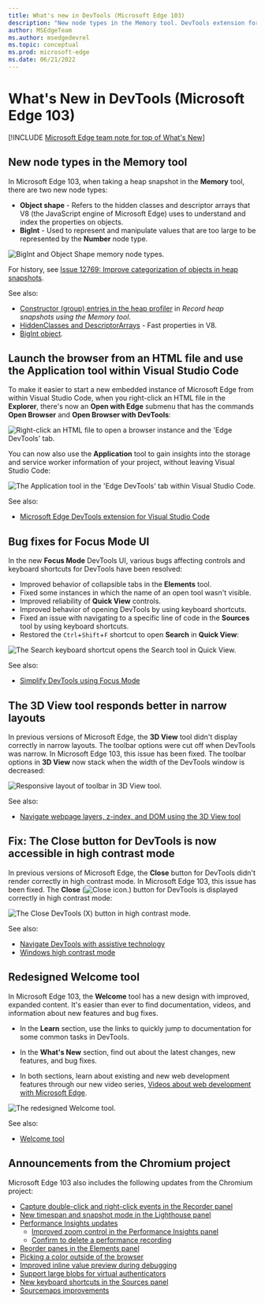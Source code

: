 ```yaml
---
title: What's new in DevTools (Microsoft Edge 103)
description: "New node types in the Memory tool. DevTools extension for Visual Studio Code: Right-click an HTML file to launch, and Application tool. Focus Mode bug fixes. 3D View tool responsive layout. Fix: The Close button for DevTools is now accessible in high contrast mode. Welcome tool redesign. And more."
author: MSEdgeTeam
ms.author: msedgedevrel
ms.topic: conceptual
ms.prod: microsoft-edge
ms.date: 06/21/2022
---
```

# What's New in DevTools (Microsoft Edge 103)

[!INCLUDE [Microsoft Edge team note for top of What's New](../../includes/edge-whats-new-note.md)]


<!-- ====================================================================== -->
## New node types in the Memory tool

<!-- Title: New "object shape" and "BigInt" node types in the Memory tool -->
<!-- Subtitle: When taking a heap snapshot, you can now filter to new node types representing hidden classes and descriptor arrays in V8, the JavaScript engine of Microsoft Edge. -->

In Microsoft Edge 103, when taking a heap snapshot in the **Memory** tool, there are two new node types:
*  **Object shape** - Refers to the hidden classes and descriptor arrays that V8 (the JavaScript engine of Microsoft Edge) uses to understand and index the properties on objects. 
*  **BigInt** - Used to represent and manipulate values that are too large to be represented by the **Number** node type.

![BigInt and Object Shape memory node types.](devtools-103-images/memory-node-types.png)

For history, see [Issue 12769: Improve categorization of objects in heap snapshots](https://bugs.chromium.org/p/v8/issues/detail?id=12769).

See also:
* [Constructor (group) entries in the heap profiler](../../../memory-problems/heap-snapshots.md#constructor-group-entries-in-the-heap-profiler) in _Record heap snapshots using the Memory tool_.
* [HiddenClasses and DescriptorArrays](https://v8.dev/blog/fast-properties#hiddenclasses-and-descriptorarrays) - Fast properties in V8.
* [BigInt object](https://developer.mozilla.org/docs/Web/JavaScript/Reference/Global_Objects/BigInt).


<!-- ====================================================================== -->
## Launch the browser from an HTML file and use the Application tool within Visual Studio Code

<!-- Title: DevTools for Visual Studio Code: Right-click to launch, and Application tool -->
<!-- Subtitle: Use the context menu on any HTML document in Visual Studio Code to launch a new instance of the Microsoft Edge browser and DevTools. -->

To make it easier to start a new embedded instance of Microsoft Edge from within Visual Studio Code, when you right-click an HTML file in the **Explorer**, there's now an **Open with Edge** submenu that has the commands **Open Browser** and **Open Browser with DevTools**:

![Right-click an HTML file to open a browser instance and the 'Edge DevTools' tab.](devtools-103-images/edge-devtools-rightclick-html-file.png)

You can now also use the **Application** tool to gain insights into the storage and service worker information of your project, without leaving Visual Studio Code:

![The Application tool in the 'Edge DevTools' tab within Visual Studio Code.](devtools-103-images/edge-devtools-application-tool.png)

See also:
* [Microsoft Edge DevTools extension for Visual Studio Code](../../../../visual-studio-code/microsoft-edge-devtools-extension.md)
<!-- * [Microsoft Edge DevTools for Visual Studio Code](https://aka.ms/devtools-for-code) at Marketplace -->


<!-- ====================================================================== -->
## Bug fixes for Focus Mode UI

<!-- Title: Bug fixes for Focus Mode UI -->
<!-- Subtitle: Various bugs impacting DevTools controls and keyboard shortcuts were fixed in the new Focus Mode UI. -->

In the new **Focus Mode** DevTools UI, various bugs affecting controls and keyboard shortcuts for DevTools have been resolved:
*  Improved behavior of collapsible tabs in the **Elements** tool.
*  Fixed some instances in which the name of an open tool wasn't visible.
*  Improved reliability of **Quick View** controls.
*  Improved behavior of opening DevTools by using keyboard shortcuts.
*  Fixed an issue with navigating to a specific line of code in the **Sources** tool by using keyboard shortcuts.
*  Restored the `Ctrl`+`Shift`+`F` shortcut to open **Search** in **Quick View**:<!-- todo: macOS keys? -->

![The Search keyboard shortcut opens the Search tool in Quick View.](devtools-103-images/focus-mode-search-shortcut.png)

See also:
* [Simplify DevTools using Focus Mode](../../../experimental-features/focus-mode.md)


<!-- ====================================================================== -->
## The 3D View tool responds better in narrow layouts

<!-- Title: 3D View: Now with more responsive design -->
<!-- Subtitle: The 3D View toolbar now wraps around in a narrower window. -->

In previous versions of Microsoft Edge, the **3D View** tool didn't display correctly in narrow layouts.  The toolbar options were cut off when DevTools was narrow.  In Microsoft Edge 103, this issue has been fixed.  The toolbar options in **3D View** now stack when the width of the DevTools window is decreased:

![Responsive layout of toolbar in 3D View tool.](devtools-103-images/3d-view-responsive-layout.png)

See also:
* [Navigate webpage layers, z-index, and DOM using the 3D View tool](../../../3d-view/index.md)


<!-- ====================================================================== -->
## Fix: The Close button for DevTools is now accessible in high contrast mode

<!-- Title: Fix: In high contrast mode, the Close button for DevTools is now accessible -->
<!-- Subtitle: In previous versions of Microsoft Edge, the Close button wasn't visible in high contrast mode, but this issue has been fixed in Microsoft Edge 103. -->

In previous versions of Microsoft Edge, the **Close** button for DevTools didn't render correctly in high contrast mode.  In Microsoft Edge 103, this issue has been fixed.  The **Close** (![Close icon.](../../../media/close-devtools-icon-light-theme.png)) button for DevTools is displayed correctly in high contrast mode:

![The Close DevTools (X) button in high contrast mode.](devtools-103-images/close-button-high-contrast.png)

See also:
* [Navigate DevTools with assistive technology](../../../accessibility/navigation.md)
* [Windows high contrast mode](/fluent-ui/web-components/design-system/high-contrast)


<!-- ====================================================================== -->
## Redesigned Welcome tool

<!-- Title: Welcome tool has expanded content and videos -->
<!-- Subtitle: The redesigned Welcome tool has expanded Learn and What's New sections, including a new video series. -->

In Microsoft Edge 103, the **Welcome** tool has a new design with improved, expanded content.  It's easier than ever to find documentation, videos, and information about new features and bug fixes.

*  In the **Learn** section, use the links to quickly jump to documentation for some common tasks in DevTools.

*  In the **What's New** section, find out about the latest changes, new features, and bug fixes.

*  In both sections, learn about existing and new web development features through our new video series, [Videos about web development with Microsoft Edge](../../../../dev-videos/index.md).

![The redesigned Welcome tool.](devtools-103-images/welcome-tool.png)

See also:
* [Welcome tool](../../../welcome/welcome-tool.md)


<!-- ====================================================================== -->
## Announcements from the Chromium project

Microsoft Edge 103 also includes the following updates from the Chromium project:

* [Capture double-click and right-click events in the Recorder panel](https://developer.chrome.com/blog/new-in-devtools-103/#recorder)
* [New timespan and snapshot mode in the Lighthouse panel](https://developer.chrome.com/blog/new-in-devtools-103/#lighthouse)
* [Performance Insights updates](https://developer.chrome.com/blog/new-in-devtools-103/#performance)
   * [Improved zoom control in the Performance Insights panel](https://developer.chrome.com/blog/new-in-devtools-103/#zoom)
   * [Confirm to delete a performance recording](https://developer.chrome.com/blog/new-in-devtools-103/#delete)
* [Reorder panes in the Elements panel](https://developer.chrome.com/blog/new-in-devtools-103/#reorder-pane)
* [Picking a color outside of the browser](https://developer.chrome.com/blog/new-in-devtools-103/#color)
* [Improved inline value preview during debugging](https://developer.chrome.com/blog/new-in-devtools-103/#inline-preview)
* [Support large blobs for virtual authenticators](https://developer.chrome.com/blog/new-in-devtools-103/#webauthn)
* [New keyboard shortcuts in the Sources panel](https://developer.chrome.com/blog/new-in-devtools-103/#shortcuts)
* [Sourcemaps improvements](https://developer.chrome.com/blog/new-in-devtools-103/#sourcemaps)


<!-- ====================================================================== -->
<!-- uncomment if content is copied from developer.chrome.com to this page -->

<!-- > [!NOTE]
> Portions of this page are modifications based on work created and [shared by Google](https://developers.google.com/terms/site-policies) and used according to terms described in the [Creative Commons Attribution 4.0 International License](https://creativecommons.org/licenses/by/4.0).
> The original page for announcements from the Chromium project is [What's New in DevTools (Chrome 103)](https://developer.chrome.com/blog/new-in-devtools-103) and is authored by [Jecelyn Yeen](https://developers.google.com/web/resources/contributors#jecelynyeen) (Developer advocate working on Chrome DevTools at Google). -->


<!-- ====================================================================== -->
<!-- uncomment if content is copied from developer.chrome.com to this page -->

<!-- [![Creative Commons License.](https://i.creativecommons.org/l/by/4.0/88x31.png)](https://creativecommons.org/licenses/by/4.0)
This work is licensed under a [Creative Commons Attribution 4.0 International License](https://creativecommons.org/licenses/by/4.0). -->
